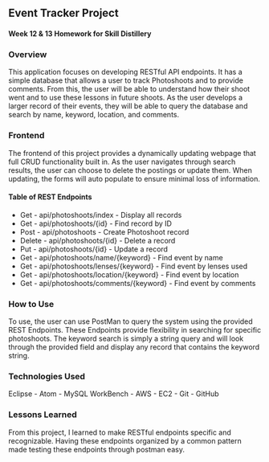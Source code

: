 ## Event Tracker Project

#### Week 12 & 13 Homework for Skill Distillery

### Overview
This application focuses on developing RESTful API endpoints. It has a simple database that allows a user to track Photoshoots and to provide comments. From this, the user will be able to understand how their shoot went and to use these lessons in future shoots. As the user develops a larger record of their events, they will be able to query the database and search by name, keyword, location, and comments.

### Frontend
The frontend of this project provides a dynamically updating webpage that full CRUD functionality built in. As the user navigates through search results, the user can choose to delete the postings or update them. When updating, the forms will auto populate to ensure minimal loss of information. 

#### Table of REST Endpoints
- Get - api/photoshoots/index - Display all records
- Get - api/photoshoots/{id} - Find record by ID
- Post - api/photoshoots - Create Photoshoot record
- Delete - api/photoshoots/{id} - Delete a record
- Put - api/photoshoots/{id} - Update a record
- Get - api/photoshoots/name/{keyword} - Find event by name
- Get - api/photoshoots/lenses/{keyword} - Find event by lenses used
- Get - api/photoshoots/location/{keyword} - Find event by location
- Get - api/photoshoots/comments/{keyword} - Find event by comments

### How to Use
To use, the user can use PostMan to query the system using the provided REST Endpoints. These Endpoints provide flexibility in searching for specific photoshoots. The keyword search is simply a string query and will look through the provided field and display any record that contains the keyword string.

### Technologies Used
Eclipse - Atom - MySQL WorkBench - AWS - EC2 - Git - GitHub

### Lessons Learned
From this project, I learned to make RESTful endpoints specific and recognizable. Having these endpoints organized by a common pattern made testing these endpoints through postman easy.
